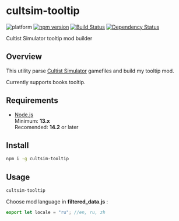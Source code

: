 # cultsim-tooltip

![platform]
[![npm version][npm-badge]][npm-url]
[![Build Status][travis-badge]][travis-url]
[![Dependency Status][david-badge]][david-url]

Cultist Simulator tooltip mod builder

## Overview

This utility parse [Cultist Simulator] gamefiles and build my tooltip mod.

Currently supports books tooltip.

## Requirements

- [Node.js](https://nodejs.org)\
Minimum: **13.x**\
Recomended: **14.2** or later

## Install

```sh
npm i -g cultsim-tooltip
```

## Usage

```sh
cultsim-tooltip
```

Choose mod language in **filtered_data.js** :

```js
export let locale = "ru"; //en, ru, zh
```

[npm-badge]: https://badge.fury.io/js/cultsim-tooltip.svg
[npm-url]: https://badge.fury.io/js/cultsim-tooltip
[travis-badge]: https://api.travis-ci.org/mihael-stormrage/cultsim-tooltip.svg
[travis-url]: https://travis-ci.org/mihael-stormrage/cultsim-tooltip
[david-badge]: https://david-dm.org/mihael-stormrage/cultsim-tooltip.svg
[david-url]: https://david-dm.org/mihael-stormrage/cultsim-tooltip
[platform]: https://img.shields.io/badge/steam-windows-informational?logo=steam
[Cultist Simulator]: https://store.steampowered.com/app/718670/Cultist_Simulator/
